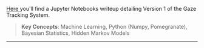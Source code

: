 <a href="https://stevebottos.github.io/jupnotes/GazeTrackerWriteup/" target="_blank">Here </a>you'll find a Jupyter Notebooks writeup detailing Version 1 of the Gaze Tracking System.
> **Key Concepts**: Machine Learning, Python (Numpy, Pomegranate), Bayesian Statistics, Hidden Markov Models

---



